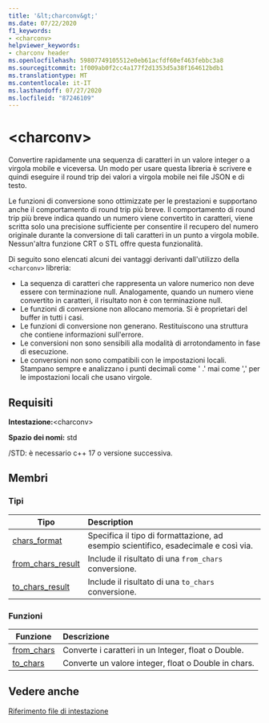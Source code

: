 ```yaml
---
title: '&lt;charconv&gt;'
ms.date: 07/22/2020
f1_keywords:
- <charconv>
helpviewer_keywords:
- charconv header
ms.openlocfilehash: 59807749105512e0eb61acfdf60ef463febbc3a8
ms.sourcegitcommit: 1f009ab0f2cc4a177f2d1353d5a38f164612bdb1
ms.translationtype: MT
ms.contentlocale: it-IT
ms.lasthandoff: 07/27/2020
ms.locfileid: "87246109"
---
```

# <a name="ltcharconvgt"></a>&lt;charconv&gt;

Convertire rapidamente una sequenza di caratteri in un valore integer o a virgola mobile e viceversa.
Un modo per usare questa libreria è scrivere e quindi eseguire il round trip dei valori a virgola mobile nei file JSON e di testo.

Le funzioni di conversione sono ottimizzate per le prestazioni e supportano anche il comportamento di round trip più breve. Il comportamento di round trip più breve indica quando un numero viene convertito in caratteri, viene scritta solo una precisione sufficiente per consentire il recupero del numero originale durante la conversione di tali caratteri in un punto a virgola mobile. Nessun'altra funzione CRT o STL offre questa funzionalità.

Di seguito sono elencati alcuni dei vantaggi derivanti dall'utilizzo della `<charconv>` libreria:

- La sequenza di caratteri che rappresenta un valore numerico non deve essere con terminazione null. Analogamente, quando un numero viene convertito in caratteri, il risultato non è con terminazione null.
- Le funzioni di conversione non allocano memoria. Si è proprietari del buffer in tutti i casi.
- Le funzioni di conversione non generano. Restituiscono una struttura che contiene informazioni sull'errore.
- Le conversioni non sono sensibili alla modalità di arrotondamento in fase di esecuzione.
- Le conversioni non sono compatibili con le impostazioni locali. Stampano sempre e analizzano i punti decimali come ' .' mai come ',' per le impostazioni locali che usano virgole.

## <a name="requirements"></a>Requisiti

**Intestazione:**\<charconv>

**Spazio dei nomi:** std

/STD: è necessario c++ 17 o versione successiva.

## <a name="members"></a>Membri

### <a name="types"></a>Tipi

| Tipo | Description |
|-|:-|
| [chars_format](chars-format-class.md) | Specifica il tipo di formattazione, ad esempio scientifico, esadecimale e così via. |
| [from_chars_result](from-chars-result-structure.md) | Include il risultato di una `from_chars` conversione. |
| [to_chars_result](to-chars-result-structure.md) | Include il risultato di una `to_chars` conversione. |

### <a name="functions"></a>Funzioni

| Funzione | Descrizione |
|-|:-|
| [from_chars](charconv-functions.md#from_chars) | Converte i caratteri in un Integer, float o Double. |
| [to_chars](charconv-functions.md#to_chars)| Converte un valore integer, float o Double in chars. |

## <a name="see-also"></a>Vedere anche

[Riferimento file di intestazione](cpp-standard-library-header-files.md)

